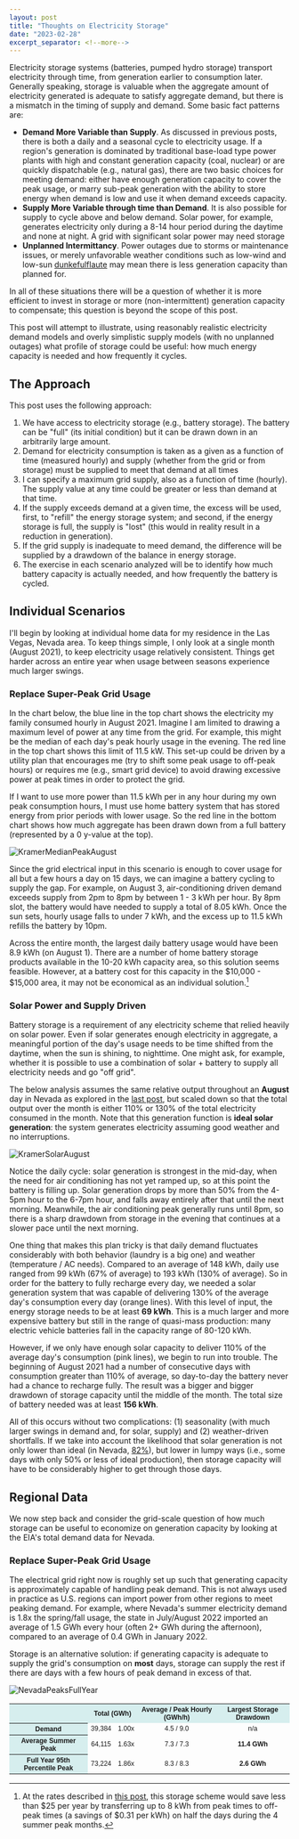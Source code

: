 ```yaml
---
layout: post
title: "Thoughts on Electricity Storage"
date: "2023-02-28"
excerpt_separator: <!--more-->
---
```


Electricity storage systems (batteries, pumped hydro storage) transport electricity through time, from generation earlier to consumption later. 
Generally speaking, storage is valuable when the aggregate amount of electricity generated is adequate to satisfy aggregate demand, but there is a 
mismatch in the timing of supply and demand.  Some basic fact patterns are: 

- **Demand More Variable than Supply**.  As discussed in previous posts, there is both a daily and a seasonal cycle to electricity usage.  If a region's generation is dominated by traditional base-load type power plants with high and constant generation capacity (coal, nuclear) or are quickly dispatchable (e.g., natural gas), there are two basic choices for meeting demand: either have enough generation capacity to cover the peak usage, or marry sub-peak generation with the ability to store energy when demand is low and use it when demand exceeds capacity.  
- **Supply More Variable through time than Demand**.  It is also possible for supply to cycle above and below demand.  Solar power, for example, generates electricity only during a 8-14 hour period during the daytime and none at night.  A grid with significant solar power may need storage
- **Unplanned Intermittancy**.  Power outages due to storms or maintenance issues, or merely unfavorable weather conditions such as low-wind and low-sun [dunkefulflaute](https://en.wikipedia.org/wiki/Dunkelflaute) may mean there is less generation capacity than planned for.   

In all of these situations there will be a question of whether it is more efficient to invest in storage or more (non-intermittent) generation capacity to compensate; this question is beyond the scope of this post.  

This post will attempt to illustrate, using reasonably realistic electricity demand models and overly simplistic supply models (with no unplanned outages) what profile of storage could be useful: how much energy capacity is needed and how frequently it cycles.  

## The Approach

This post uses the following approach: 

1. We have access to electricity storage (e.g., battery storage).  The battery can be "full" (its initial condition) but it can be drawn down in an arbitrarily large amount.  
2. Demand for electricity consumption is taken as a given as a function of time (measured hourly) and supply (whether from the grid or from storage) must be supplied to meet that demand at all times
3. I can specify a maximum grid supply, also as a function of time (hourly).  The supply value at any time could be greater or less than demand at that time. 
4. If the supply exceeds demand at a given time, the excess will be used, first, to "refill" the energy storage system; and second, if the energy storage is full, the supply is "lost" (this would in reality result in a reduction in generation).
5. If the grid supply is inadequate to meed demand, the difference will be supplied by a drawdown of the balance in energy storage. 
6. The exercise in each scenario analyzed will be to identify how much battery capacity is actually needed, and how frequently the battery is cycled.  

## Individual Scenarios

I'll begin by looking at individual home data for my residence in the Las Vegas, Nevada area.  To keep things simple, I only look at a single month (August 2021), to keep electricity usage relatively consistent.  Things get harder across an entire year when usage between seasons experience much larger swings.

### Replace Super-Peak Grid Usage

In the chart below, the blue line in the top chart shows the electricity my family consumed hourly in August 2021.  Imagine I am limited to drawing a maximum level of power at any time from the grid.  For example, this might be the median of each day's peak hourly usage in the evening.  The red line in the top chart shows this limit of 11.5 kW.  This set-up could be driven by a utility plan that encourages me (try to shift some peak usage to off-peak hours) or requires me (e.g., smart grid device) to avoid drawing excessive power at peak times in order to protect the grid. 

If I want to use more power than 11.5 kWh per in any hour during my own peak consumption hours, I must use home battery system that has stored energy from prior periods with lower usage.  So the red line in the bottom chart shows how much aggregate has been drawn down from a full battery (represented by a 0 y-value at the top).   

![KramerMedianPeakAugust](/assets/images/post5_KramerMedianPeak.png)

Since the grid electrical input in this scenario is enough to cover usage for all but a few hours a day on 15 days, we can imagine a battery cycling to supply the gap.  For example, on August 3, air-conditioning driven demand exceeds supply from 2pm to 8pm by between 1 - 3 kWh per hour.  By 8pm slot, the battery would have needed to supply a total of 8.05 kWh.  Once the sun sets, hourly usage falls to under 7 kWh, and the excess up to 11.5 kWh refills the battery by 10pm.

Across the entire month, the largest daily battery usage would have been 8.9 kWh (on August 1).  There are a number of home battery storage products available in the 10-20 kWh capacity area, so this solution seems feasible.  However, at a battery cost for this capacity in the $10,000 - $15,000 area, it may not be economical as an individual solution.[^1]

[^1]: At the rates described in [this post](https://jgkramer.github.io/2022/11/07/Electricity_Usage_Anecdotes.html), this storage scheme would save less than $25 per year by transferring up to 8 kWh from peak times to off-peak times (a savings of $0.31 per kWh) on half the days during the 4 summer peak months.

### Solar Power and Supply Driven 

Battery storage is a requirement of any electricity scheme that relied heavily on solar power.  Even if solar generates enough electricity in aggregate, 
a meaningful portion of the day's usage needs to be time shifted from the daytime, when the sun is shining, to nighttime.  One might ask, for example, 
whether it is possible to use a combination of solar + battery to supply all electricity needs and go "off grid".   

The below analysis assumes the same relative output throughout an **August** day in Nevada as explored in the [last post](https://jgkramer.github.io/2023/01/28/Solar-Generation.html), but scaled down so that the total output over the month is either 110% or 130% of the total electricity consumed in the month.  Note that this generation function is **ideal solar generation**: the system generates electricity assuming good weather and no interruptions.   

![KramerSolarAugust](/assets/images/post5_KramerSolar.png)

Notice the daily cycle: solar generation is strongest in the mid-day, when the need for air conditioning has not yet ramped up, so at this point the battery is filling up.  Solar generation drops by more than 50% from the 4-5pm hour to the 6-7pm hour, and falls away entirely after that until the next morning.  Meanwhile, the air conditioning peak generally runs until 8pm, so there is a sharp drawdown from storage in the evening that continues at a slower pace until the next morning. 

One thing that makes this plan tricky is that daily demand fluctuates considerably with both behavior (laundry is a big one) and weather (temperature / AC needs).   Compared to an average of 148 kWh, daily use ranged from 99 kWh (67% of average) to 193 kWh (130% of average).   So in order for the battery to fully recharge every day, we needed a solar generation system that was capable of delivering 130% of the average day's consumption every day (orange lines).  With this level of input, the energy storage needs to be at least **69 kWh**.   This is a much larger and more expensive battery but still in the range of quasi-mass production: many electric vehicle batteries fall in the capacity range of 80-120 kWh.   

However, if we only have enough solar capacity to deliver 110% of the average day's consumption (pink lines), we begin to run into trouble.  The beginning of August 2021 had a number of consecutive days with consumption greater than 110% of average, so day-to-day the battery never had a chance to recharge fully.   The result was a bigger and bigger drawdown of storage capacity until the middle of the month.   The total size of battery needed was at least **156 kWh**. 

All of this occurs without two complications: (1) seasonality (with much larger swings in demand and, for solar, supply) and (2) weather-driven shortfalls.   If we take into account the likelihood that solar generation is not only lower than ideal (in Nevada, [82%](https://jgkramer.github.io/2023/01/28/Solar-Generation.html)), but lower in lumpy ways (i.e., some days with only 50% or less of ideal production), then storage capacity will have to be considerably higher to get through those days. 

## Regional Data

We now step back and consider the grid-scale question of how much storage can be useful to economize on generation capacity by looking at the EIA's total demand data for Nevada.  

### Replace Super-Peak Grid Usage

The electrical grid right now is roughly set up such that generating capacity is approximately capable of handling peak demand.  This is not always used 
in practice as U.S. regions can import power from other regions to meet peaking demand.  For example, where Nevada's summer electricity demand is 1.8x the spring/fall usage, the state in July/August 2022 imported an average of 1.5 GWh every hour (often 2+ GWh during the afternoon), compared to an average of 0.4 GWh in January 2022. 

Storage is an alternative solution: if generating capacity is adequate to supply the grid's consumption on **most** days, storage can supply the rest if there are days with a few hours of peak demand in excess of that.

![NevadaPeaksFullYear](/assets/images/post5_NVPeaks.png)

<STYLE TYPE="text/css">
<!--
TH{font-family: Arial; font-size: 9pt; text-align: center;}
TD{font-family: Arial; font-size: 9pt; text-align: center;}
--->
</STYLE>
<table>
    <col> <colgroup span="1"></colgroup><colgroup span="2"></colgroup><colgroup span="2"></colgroup>
    <tr>
        <th colspan="1" scope ="colgroup" style="background-color: #D6EEEE"></th> 
        <th colspan="2" scope ="colgroup" style="background-color: #D6EEEE">Total (GWh)</th> 
        <th colspan="1" scope ="colgroup" style="background-color: #D6EEEE">Average / Peak Hourly (GWh/h)</th>   
        <th colspan="1" scope ="colgroup" style="background-color: #D6EEEE">Largest Storage Drawdown </th>
    </tr>
<tr>
  <th scope="col" style="background-color: #D6EEEE">Demand</th>
  <td>39,384</td> <td>1.00x</td> <td>4.5 / 9.0</td> <td>n/a</td> </tr> 
 <tr>
  <th scope="col" style="background-color: #D6EEEE">Average Summer Peak</th>
   <td>64,115</td> <td>1.63x</td> <td>7.3 / 7.3</td> <td> <b>11.4 GWh</b></td> </tr>
<tr>
  <th scope="col" style="background-color: #D6EEEE">Full Year 95th Percentile Peak</th>
  <td>73,224</td> <td>1.86x</td> <td>8.3 / 8.3</td> <td> <b>2.6 GWh</b></td> </tr>
</table>

